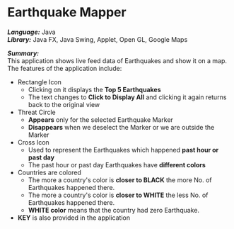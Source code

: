 # Earthquake Mapper

***Language:*** Java <br />
***Library:*** Java FX, Java Swing, Applet, Open GL, Google Maps <br />

***Summary:*** <br />
 This application shows live feed data of Earthquakes and show it on a map. The features of the application include:
 - Rectangle Icon
   - Clicking on it displays the **Top 5 Earthquakes**
   - The text changes to **Click to Display All** and clicking it again returns back to the original view
 - Threat Circle
   - **Appears** only for the selected Earthquake Marker
   - **Disappears** when we deselect the Marker or we are outside the Marker
 - Cross Icon
   - Used to represent the Earthquakes which happened **past hour or past day** 
   - The past hour or past day Earthquakes have **different colors**
 - Countries are colored
   - The more a country's color is **closer to BLACK** the more No. of Earthquakes happened there.
   - The more a country's color is **closer to WHITE** the less No. of Earthquakes happened there.
   - **WHITE color** means that the country had zero Earthquake.
 - **KEY** is also provided in the application


